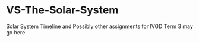 # VS-The-Solar-System
Solar System Timeline and Possibly other assignments for IVGD Term 3 may go here
